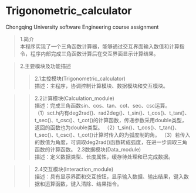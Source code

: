 # Trigonometric_calculator
Chongqing University software Engineering course assignment
>1.简介  
    本程序实现了一个三角函数计算器，能够通过交互界面输入数值和计算指令，程序内部完成三角函数计算后在交互界面显示计算结果。  

>2.主要模块及功能描述  
>>2.1主控模块(Trigonometric_calculator)  
    描述：主程序，协调控制计算模块、数据模块和交互模块。  

>>2.2计算模块(Calculation_module)  
    描述：完成三角函数sin、cos、tan、cot、sec、csc运算。  
    （1）sct.h内有deg2rad()、rad2deg()、t_sin()、t_cos()、t_tan()、t_sec()、t_csc()、t_cot()的计算函数，传递参数采用double类型，返回的函数也为double类型。
    （2）t_sin()、t_cos()、t_tan()、t_sec()、t_csc()、t_cot()计算时传入的为弧度制的角。
    （3）若传入的数值为角度，可调取deg2rad()函数转成弧度，在进一步调取三角函数的计算函数。
>>2.3数据模块(Data_module)  
    描述：定义数据类型、长度属性，缓存待处理和已完成数据。  

>>2.4交互模块(Interaction_module)  
    描述：具有显示界面和交互按钮，显示输入数据、输出结果，键入数据和运算函数，键入清除、结果指令。  
